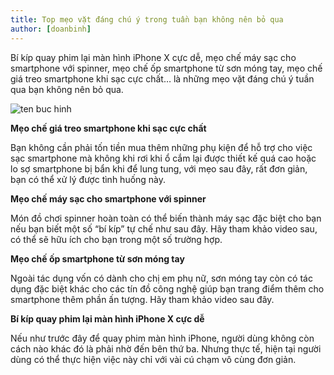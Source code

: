 ```yaml
---
title: Top mẹo vặt đáng chú ý trong tuần bạn không nên bỏ qua
author: [doanbinh]
---
```


Bí kíp quay phim lại màn hình iPhone X cực dễ, mẹo chế máy sạc cho smartphone với spinner, mẹo chế ốp smartphone từ sơn móng tay, mẹo chế giá treo smartphone khi sạc cực chất… là những mẹo vặt đáng chú ý tuần qua bạn không nên bỏ qua.

![ten buc hinh](http://s1.img.yan.vn/YanNews/2167221/201601/20160113-014040-12498801_1530127500619246_2059933422_n_520x293.jpg "ten buc hinh")

**Mẹo chế giá treo smartphone khi sạc cực chất**

Bạn không cần phải tốn tiền mua thêm những phụ kiện để hỗ trợ cho việc sạc smartphone mà không khi rơi khi ổ cắm lại được thiết kế quá cao hoặc lo sợ smartphone bị bẩn khi để lung tung, với mẹo sau đây, rất đơn giản, bạn có thể xử lý được tình huống này.

**Mẹo chế máy sạc cho smartphone với spinner**

Món đồ chơi spinner hoàn toàn có thể biến thành máy sạc đặc biệt cho bạn nếu bạn biết một số “bí kíp” tự chế như sau đây. Hãy tham khảo video sau, có thể sẽ hữu ích cho bạn trong một số trường hợp.

**Mẹo chế ốp smartphone từ sơn móng tay**

Ngoài tác dụng vốn có dành cho chị em phụ nữ, sơn móng tay còn có tác dụng đặc biệt khác cho các tín đồ công nghệ giúp bạn trang điểm thêm cho smartphone thêm phần ấn tượng. Hãy tham khảo video sau đây.

**Bí kíp quay phim lại màn hình iPhone X cực dễ**

Nếu như trước đây để quay phim màn hình iPhone, người dùng không còn cách nào khác đó là phải nhờ đến bên thứ ba. Nhưng thực tế, hiện tại người dùng có thể thực hiện việc này chỉ với vài cú chạm vô cùng đơn giản.